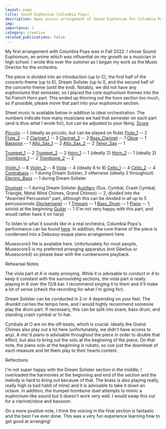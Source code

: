 ```yaml
---
layout: page
title: Sound Euphonium (Columbia Pops)
description: Open access arrangement of Sound Euphonium for Columbia Pops with notes.
img: 
importance: 1
category: creative
related_publications: false
---
```


My first arrangement with Columbia Pops was in Fall 2022. I chose Sound Euphonium, an anime which was influential on my growth as a musician in high school. I wrote this over the summer as I began my work as the Music Director for the orchestra.

The piece is divided into an introduction (up to C), the first half of the concerto theme (up to E), Dream Solister (up to I), and the second half of the concerto theme (until the end). Notably, we did not have any euphoniums that semester, so I placed the core euphonium themes into the 1st French Horn part. This ended up thinning out the horn section too much, so if possible, please move that part into your euphonium section.

Sheet music is available below in addition to ideal orchestration. The numbers indicate how many musicians we had that semester on each part (and is thus what I wrote for), but can be adjusted to your liking.
[Score](https://xiongshujun.github.io/assets/pdf/music/Sound_Euphonium_v6.pdf)

[Piccolo](https://xiongshujun.github.io/assets/pdf/music/Sound_Euphonium_v6-Piccolo.pdf) -- 1 (ideally as piccolo, but can be played on flute)
[Flute_1](https://xiongshujun.github.io/assets/pdf/music/Sound_Euphonium_v6-Flute_1.pdf) -- 2
[Flute_2](https://xiongshujun.github.io/assets/pdf/music/Sound_Euphonium_v6-Flute_2.pdf) -- 2
[Clarinet_1](https://xiongshujun.github.io/assets/pdf/music/Sound_Euphonium_v6-Bb_Clarinet_1.pdf) -- 3
[Clarinet_2](https://xiongshujun.github.io/assets/pdf/music/Sound_Euphonium_v6-Bb_Clarinet_2.pdf) -- 2
[Bass_Clarinet](https://xiongshujun.github.io/assets/pdf/music/Sound_Euphonium_v6-Bass_Clarinet.pdf) -- 1
[Oboe](https://xiongshujun.github.io/assets/pdf/music/Sound_Euphonium_v6-Oboe.pdf) -- 1
[Bassoon](https://xiongshujun.github.io/assets/pdf/music/Sound_Euphonium_v6-Bassoon.pdf) -- 1
[Alto_Sax_1](https://xiongshujun.github.io/assets/pdf/music/Sound_Euphonium_v6-Alto_Saxophone_1.pdf) -- 2
[Alto_Sax_2](https://xiongshujun.github.io/assets/pdf/music/Sound_Euphonium_v6-Alto_Saxophone_2.pdf) -- 2
[Tenor_Sax](https://xiongshujun.github.io/assets/pdf/music/Sound_Euphonium_v6-Tenor_Saxophone.pdf) -- 1

[Trumpet_1](https://xiongshujun.github.io/assets/pdf/music/Sound_Euphonium_v6-Bb_Trumpet_1.pdf) -- 2
[Trumpet_2](https://xiongshujun.github.io/assets/pdf/music/Sound_Euphonium_v6-Bb_Trumpet_2.pdf) -- 2
[Horn_1](https://xiongshujun.github.io/assets/pdf/music/Sound_Euphonium_v6-Horn_in_F_1.pdf) -- 1 (ideally 2)
[Horn_2](https://xiongshujun.github.io/assets/pdf/music/Sound_Euphonium_v6-Horn_in_F_2.pdf) -- 1 (ideally 2)
[Trombone_1](https://xiongshujun.github.io/assets/pdf/music/Sound_Euphonium_v6-Trombone_1.pdf) -- 2
[Trombone_2](https://xiongshujun.github.io/assets/pdf/music/Sound_Euphonium_v6-Trombone_2.pdf) -- 2

[Violin_1](https://xiongshujun.github.io/assets/pdf/music/Sound_Euphonium_v6-Violin_1.pdf) -- 8
[Violin_2](https://xiongshujun.github.io/assets/pdf/music/Sound_Euphonium_v6-Violin_2.pdf) -- 8
[Viola](https://xiongshujun.github.io/assets/pdf/music/Sound_Euphonium_v6-Viola.pdf) -- 4 (ideally 6 to 8)
[Cello_1](https://xiongshujun.github.io/assets/pdf/music/Sound_Euphonium_v6-Violoncello_1.pdf) -- 4
[Cello_2](https://xiongshujun.github.io/assets/pdf/music/Sound_Euphonium_v6-Violoncello_2.pdf) -- 4
[Contrabass](https://xiongshujun.github.io/assets/pdf/music/Sound_Euphonium_v6-Contrabass.pdf) -- 1 during Dream Solister, 2 otherwise (ideally 2 throughout)
[Electric_Bass](https://xiongshujun.github.io/assets/pdf/music/Sound_Euphonium_v6-Electric_Bass.pdf) -- 1 during Dream Solister

[Drumset](https://xiongshujun.github.io/assets/pdf/music/Sound_Euphonium_v6-Drumset.pdf) -- 1 during Dream Solister
[Auxillary](https://xiongshujun.github.io/assets/pdf/music/Sound_Euphonium_v6-Assorted_Percussion.pdf) (Sus. Cymbal, Crash Cymbal, Triangle, Metal Wind Chimes, Grand Chimes) -- 2, divided into the "Assorted Percussion" part, although this can be divided in all up to 5 percussionists
[Glockenspiel](https://xiongshujun.github.io/assets/pdf/music/Sound_Euphonium_v6-Glockenspiel.pdf) -- 1
[Timpani](https://xiongshujun.github.io/assets/pdf/music/Sound_Euphonium_v6-Timpani.pdf) -- 1
[Bass_Drum](https://xiongshujun.github.io/assets/pdf/music/Sound_Euphonium_v6-Concert_Bass_Drum.pdf) -- 1
[Piano](https://xiongshujun.github.io/assets/pdf/music/Sound_Euphonium_v6-Piano.pdf) -- 1, soloist at the beginning
[Guitar](https://xiongshujun.github.io/assets/pdf/music/Sound_Euphonium_v6-Classical_Guitar.pdf) -- 1 (I'm not very happy with this part, and would rather have it on harp)

To listen to what it sounds like in a real orchestra, Columbia Pops's performance can be found [here](https://www.youtube.com/watch?v=3fQWwQVOLoY&ab_channel=ColumbiaPops). In addition, the core theme of the piece is condensed into a Debussy-esque piano arrangement here. 

Musescore3 file is available here. Unfortunately for most people, Musescore3 is my preferred arranging apparatus (not Sibelius or Musescore4) so please bear with the cumbersome playback. 

Rehearsal Notes

The viola part at A is really annoying. While it is advisable to conduct in 4 to keep it constant with the surrounding sections, the viola part is really playing in 6 over the 12/8 bar. I recommend singing it to them and it'll make a lot of sense (check the recording for what I'm going for).

Dream Solister can be conducted in 2 or 4 depending on your feel. The drumkit carries the tempo here, and I would highly recommend someone play the drum part. If necessary, this can be split into snare, bass drum, and standing crash cymbal or hi-hat. 

Cymbals at O are on the off-beats, which is crucial. Ideally the Grand Chimes also play out a lot here (unfortunately, we didn't have access to any). A mic'd piano is advisable throughout the piece in order to double that effect, but also to bring out the solo at the beginning of the piece. On that note, the piano solo at the beginning is rubato, so cue just the downbeat of each measure and let them play to their hearts content.


Reflections

I'm not super happy with the Dream Solister section in the middle; I overloaded the harmonies at the beginning and end of the section and the melody is hard to bring out because of that. The brass is also playing really, really high (a bad habit of mine) and it is advisable to take it down an octave. In addition, the trumpet-trombone duet attempts to mimic a euphonium-like sound but it doesn't work very well. I would swap this out for a clarinet/oboe and bassoon.

On a more positive note, I think the voicing in the final section is fantastic and the best I've ever done. This was a very fun experience learning how to get good at arranging! 